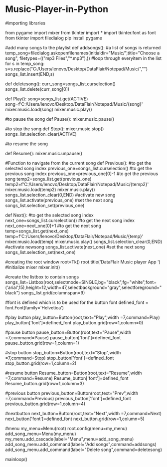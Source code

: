 # Music-Player-in-Python
#importing libraries 

from pygame import mixer
from tkinter import *
import tkinter.font as font
from tkinter import filedialog
pip install pygame

#add many songs to the playlist
def addsongs():
    #a list of songs is returned 
    temp_song=filedialog.askopenfilenames(initialdir="Music/",title="Choose a song", filetypes=(("mp3 Files","*.mp3"),))
    #loop through everyitem in the list
    for s in temp_song:
        s=s.replace("C:/Users/lenovo/Desktop/DataFlair/Notepad/Music/","")
        songs_list.insert(END,s)
        
            
def deletesong():
    curr_song=songs_list.curselection()
    songs_list.delete(curr_song[0])
    
    
def Play():
    song=songs_list.get(ACTIVE)
    song=f'C:/Users/lenovo/Desktop/DataFlair/Notepad/Music/{song}'
    mixer.music.load(song)
    mixer.music.play()

#to pause the song 
def Pause():
    mixer.music.pause()

#to stop the  song 
def Stop():
    mixer.music.stop()
    songs_list.selection_clear(ACTIVE)

#to resume the song

def Resume():
    mixer.music.unpause()

#Function to navigate from the current song
def Previous():
    #to get the selected song index
    previous_one=songs_list.curselection()
    #to get the previous song index
    previous_one=previous_one[0]-1
    #to get the previous song
    temp2=songs_list.get(previous_one)
    temp2=f'C:/Users/lenovo/Desktop/DataFlair/Notepad/Music/{temp2}'
    mixer.music.load(temp2)
    mixer.music.play()
    songs_list.selection_clear(0,END)
    #activate new song
    songs_list.activate(previous_one)
    #set the next song
    songs_list.selection_set(previous_one)

def Next():
    #to get the selected song index
    next_one=songs_list.curselection()
    #to get the next song index
    next_one=next_one[0]+1
    #to get the next song 
    temp=songs_list.get(next_one)
    temp=f'C:/Users/lenovo/Desktop/DataFlair/Notepad/Music/{temp}'
    mixer.music.load(temp)
    mixer.music.play()
    songs_list.selection_clear(0,END)
    #activate newsong
    songs_list.activate(next_one)
     #set the next song
    songs_list.selection_set(next_one)

#creating the root window 
root=Tk()
root.title('DataFlair Music player App ')
#initialize mixer 
mixer.init()

#create the listbox to contain songs
songs_list=Listbox(root,selectmode=SINGLE,bg="black",fg="white",font=('arial',15),height=12,width=47,selectbackground="gray",selectforeground="black")
songs_list.grid(columnspan=9)

#font is defined which is to be used for the button font 
defined_font = font.Font(family='Helvetica')

#play button
play_button=Button(root,text="Play",width =7,command=Play)
play_button['font']=defined_font
play_button.grid(row=1,column=0)

#pause button 
pause_button=Button(root,text="Pause",width =7,command=Pause)
pause_button['font']=defined_font
pause_button.grid(row=1,column=1)

#stop button
stop_button=Button(root,text="Stop",width =7,command=Stop)
stop_button['font']=defined_font
stop_button.grid(row=1,column=2)

#resume button
Resume_button=Button(root,text="Resume",width =7,command=Resume)
Resume_button['font']=defined_font
Resume_button.grid(row=1,column=3)

#previous button
previous_button=Button(root,text="Prev",width =7,command=Previous)
previous_button['font']=defined_font
previous_button.grid(row=1,column=4)

#nextbutton
next_button=Button(root,text="Next",width =7,command=Next)
next_button['font']=defined_font
next_button.grid(row=1,column=5)

#menu 
my_menu=Menu(root)
root.config(menu=my_menu)
add_song_menu=Menu(my_menu)
my_menu.add_cascade(label="Menu",menu=add_song_menu)
add_song_menu.add_command(label="Add songs",command=addsongs)
add_song_menu.add_command(label="Delete song",command=deletesong)


mainloop()
